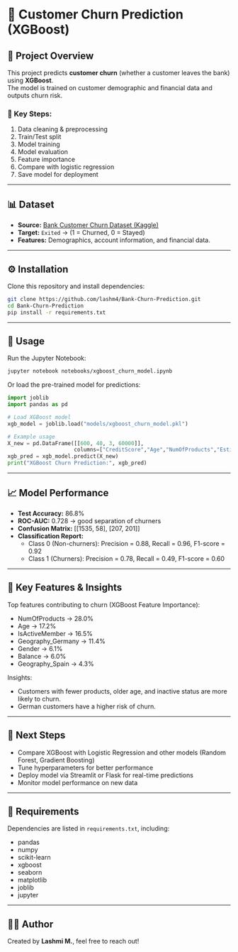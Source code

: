 # 🏦 Customer Churn Prediction (XGBoost)

## 📌 Project Overview

This project predicts **customer churn** (whether a customer leaves the bank) using **XGBoost**.  
The model is trained on customer demographic and financial data and outputs churn risk.

### 🔑 Key Steps:
1. Data cleaning & preprocessing
2. Train/Test split
3. Model training
4. Model evaluation
5. Feature importance
6. Compare with logistic regression
7. Save model for deployment

---

## 📊 Dataset

- **Source:** [Bank Customer Churn Dataset (Kaggle)](https://www.kaggle.com/datasets/shubhammeshram579/bank-customer-churn-prediction)  
- **Target:** `Exited` → (1 = Churned, 0 = Stayed)  
- **Features:** Demographics, account information, and financial data.  

---

## ⚙️ Installation

Clone this repository and install dependencies:

```bash
git clone https://github.com/lashm4/Bank-Churn-Prediction.git
cd Bank-Churn-Prediction
pip install -r requirements.txt
```

---

## 🚀 Usage

Run the Jupyter Notebook:

```bash
jupyter notebook notebooks/xgboost_churn_model.ipynb
```

Or load the pre-trained model for predictions:

```python
import joblib
import pandas as pd

# Load XGBoost model
xgb_model = joblib.load("models/xgboost_churn_model.pkl")

# Example usage
X_new = pd.DataFrame([[600, 40, 3, 60000]],
                     columns=["CreditScore","Age","NumOfProducts","EstimatedSalary"])
xgb_pred = xgb_model.predict(X_new)
print("XGBoost Churn Prediction:", xgb_pred)
```

---

## 📈 Model Performance

- **Test Accuracy:** 86.8%  
- **ROC-AUC:** 0.728 → good separation of churners  
- **Confusion Matrix:** [[1535, 58], [207, 201]]  
- **Classification Report:**
  - Class 0 (Non-churners): Precision = 0.88, Recall = 0.96, F1-score = 0.92  
  - Class 1 (Churners): Precision = 0.78, Recall = 0.49, F1-score = 0.60  

---

## 🔑 Key Features & Insights

Top features contributing to churn (XGBoost Feature Importance):
- NumOfProducts → 28.0%  
- Age → 17.2%  
- IsActiveMember → 16.5%  
- Geography_Germany → 11.4%  
- Gender → 6.1%  
- Balance → 6.0%  
- Geography_Spain → 4.3%  

Insights:
- Customers with fewer products, older age, and inactive status are more likely to churn.
- German customers have a higher risk of churn.

---

## 📌 Next Steps

- Compare XGBoost with Logistic Regression and other models (Random Forest, Gradient Boosting)
- Tune hyperparameters for better performance
- Deploy model via Streamlit or Flask for real-time predictions
- Monitor model performance on new data

---

## 📜 Requirements

Dependencies are listed in `requirements.txt`, including:
- pandas  
- numpy  
- scikit-learn  
- xgboost  
- seaborn  
- matplotlib  
- joblib  
- jupyter  

---

## 👩‍💻 Author

Created by **Lashmi M.**, feel free to reach out!

